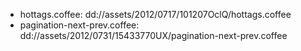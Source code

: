 * hottags.coffee: dd://assets/2012/0717/101207OclQ/hottags.coffee
* pagination-next-prev.coffee: dd://assets/2012/0731/15433770UX/pagination-next-prev.coffee